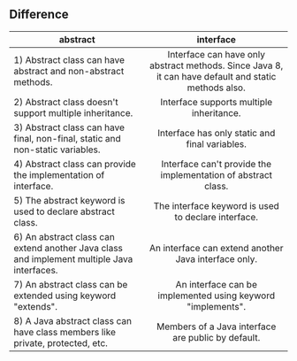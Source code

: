 
## Difference


| abstract | interface | 
|-------|:-------:|
| 1) Abstract class can have abstract and non-abstract methods. |Interface can have only abstract methods. Since Java 8, it can have default and static methods also.  |
| 2) Abstract class doesn't support multiple inheritance. | Interface supports multiple inheritance. |
| 3) Abstract class can have final, non-final, static and non-static variables. | Interface has only static and final variables. |
| 4) Abstract class can provide the implementation of interface. |Interface can't provide the implementation of abstract class.  |
| 5) The abstract keyword is used to declare abstract class. | The interface keyword is used to declare interface. |
| 6) An abstract class can extend another Java class and implement multiple Java interfaces. | An interface can extend another Java interface only. |
| 7) An abstract class can be extended using keyword "extends". | An interface can be implemented using keyword "implements". |
| 8) A Java abstract class can have class members like private, protected, etc. | Members of a Java interface are public by default. |

